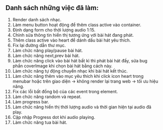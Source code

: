 ## Danh sách những việc đã làm:

1. Render danh sách nhạc.
2. Làm menu button hoạt động để thêm class active vào container.
3. Định dạng form cho thời lượng audio 1:15.
4. Chỉnh sửa thông tin hiển thị tương ứng với bài hát đang phát.
5. Thêm class active vào heart để dánh dấu bài hát yêu thích.
6. Fix lại đường dẫn thư mục.
7. Làm chức năng play/pause bài hát.
8. Làm chức năng next,prev bài hát.
9. Làm chức năng click vào bài hát bất kì thì phát bài hát đấy, sửa bug phần coverImage khi chọn bài hát bằng cách này.
10. Làm chức năng tự động chuyển nhạc khi bài hát kết thúc.
11. Làm chức năng thêm vào mục yêu thích khi click icon heart trong menubar hoặc trên giao diện -> không render lại trang web -> tối ưu hiệu năng.
12. Fix các lỗi bất đồng bộ của các event trong element.
13. Làm chức năng random và repeat.
14. Làm progress bar.
15. Làm chức năng hiển thị thời lượng audio và thời gian hiện tại audio đã play.
16. Cập nhập Progress dot khi audio playing.
17. Làm chức năng tua bài hát.

